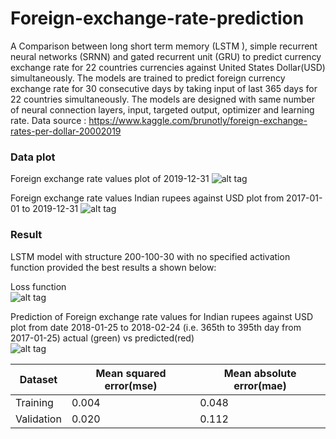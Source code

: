 # Foreign-exchange-rate-prediction

A Comparison between long short term memory (LSTM ),  simple recurrent neural networks (SRNN) and gated recurrent unit (GRU)  to predict currency exchange rate for 22 countries currencies  against United States Dollar(USD) simultaneously. The models are trained to predict foreign currency exchange rate for 30 consecutive days by taking input of last 365 days for 22 countries simultaneously. The models are designed with same number of neural connection layers, input, targeted output, optimizer and learning rate.
Data source : https://www.kaggle.com/brunotly/foreign-exchange-rates-per-dollar-20002019
### Data plot 
Foreign exchange rate values plot of 2019-12-31
![alt tag](https://user-images.githubusercontent.com/50958067/90127723-410c4980-dd83-11ea-81c9-ed297f94b63d.png)


Foreign exchange rate values Indian rupees against USD plot from 2017-01-01 to 2019-12-31
![alt tag](https://user-images.githubusercontent.com/50958067/90128846-3357c380-dd85-11ea-8fa2-7c8781a92945.png)



### Result
LSTM model with structure 200-100-30 with no specified activation function provided the best results a shown below:  

Loss function<br />
![alt tag](https://user-images.githubusercontent.com/50958067/90128027-ce4f9e00-dd83-11ea-8e6d-d1853c92a634.png)

Prediction of Foreign exchange rate values for Indian rupees against USD plot from date 2018-01-25 to 2018-02-24 (i.e. 365th to 395th day from
2017-01-25) actual (green) vs predicted(red)<br />
![alt tag](https://user-images.githubusercontent.com/50958067/90128184-1c64a180-dd84-11ea-8742-666d58b8e9b0.png)
 
Dataset| Mean squared error(mse) | Mean absolute error(mae) |
--- | --- | --- | 
Training  | 0.004 | 0.048 |
Validation  | 0.020 | 0.112 |
